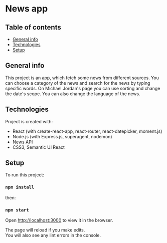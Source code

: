 # News app

## Table of contents

- [General info](#general-info)
- [Technologies](#technologies)
- [Setup](#setup)

## General info

This project is an app, which fetch some news from different sources.
You can choose a category of the news and search for the news by typing specific words.
On Michael Jordan's page you can use sorting and change the date's scope.
You can also change the language of the news.

## Technologies

Project is created with:

- React (with create-react-app, react-router, react-datepicker, moment.js)
- Node.js (with Express.js, superagent, nodemon)
- News API
- CSS3, Semantic UI React

## Setup

To run this project:

### `npm install`

then:

### `npm start`

Open [http://localhost:3000](http://localhost:3000) to view it in the browser.

The page will reload if you make edits.<br />
You will also see any lint errors in the console.
